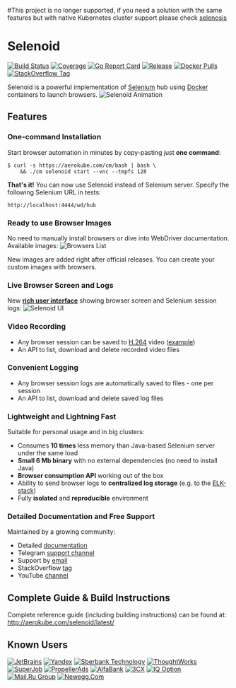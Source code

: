 #This project is no longer supported, if you need a solution with the same features but with native Kubernetes cluster support please check [selenosis](https://github.com/alcounit/selenosis)

# Selenoid
[![Build Status](https://travis-ci.org/aerokube/selenoid.svg?branch=master)](https://travis-ci.org/aerokube/selenoid)
[![Coverage](https://codecov.io/github/aerokube/selenoid/coverage.svg)](https://codecov.io/gh/aerokube/selenoid)
[![Go Report Card](https://goreportcard.com/badge/github.com/aerokube/selenoid)](https://goreportcard.com/report/github.com/aerokube/selenoid)
[![Release](https://img.shields.io/github/release/aerokube/selenoid.svg)](https://github.com/aerokube/selenoid/releases/latest)
[![Docker Pulls](https://img.shields.io/docker/pulls/aerokube/selenoid.svg)](https://hub.docker.com/r/aerokube/selenoid)
[![StackOverflow Tag](https://img.shields.io/badge/stackoverflow-selenoid-orange.svg?style=flat)](https://stackoverflow.com/questions/tagged/selenoid)

Selenoid is a powerful implementation of [Selenium](http://github.com/SeleniumHQ/selenium) hub using [Docker](https://docker.com/) containers to launch browsers.
![Selenoid Animation](docs/img/selenoid-animation.gif)

## Features

### One-command Installation
Start browser automation in minutes by copy-pasting just **one command**:
```
$ curl -s https://aerokube.com/cm/bash | bash \
    && ./cm selenoid start --vnc --tmpfs 128
```
**That's it!** You can now use Selenoid instead of Selenium server. Specify the following Selenium URL in tests:
```
http://localhost:4444/wd/hub
```

### Ready to use Browser Images
No need to manually install browsers or dive into WebDriver documentation. Available images:
![Browsers List](docs/img/browsers-list.gif)

New images are added right after official releases. You can create your custom images with browsers. 

### Live Browser Screen and Logs
New **[rich user interface]((https://github.com/aerokube/selenoid-ui))** showing browser screen and Selenium session logs:
![Selenoid UI](docs/img/selenoid-ui.png)

### Video Recording
* Any browser session can be saved to [H.264](https://en.wikipedia.org/wiki/H.264/MPEG-4_AVC) video ([example](https://www.youtube.com/watch?v=maB298oO5cI))
* An API to list, download and delete recorded video files

### Convenient Logging

* Any browser session logs are automatically saved to files - one per session
* An API to list, download and delete saved log files

### Lightweight and Lightning Fast
Suitable for personal usage and in big clusters:
* Consumes **10 times** less memory than Java-based Selenium server under the same load
* **Small 6 Mb binary** with no external dependencies (no need to install Java)
* **Browser consumption API** working out of the box
* Ability to send browser logs to **centralized log storage** (e.g. to the [ELK-stack](https://logz.io/learn/complete-guide-elk-stack/))
* Fully **isolated** and **reproducible** environment

### Detailed Documentation and Free Support
Maintained by a growing community:
* Detailed [documentation](http://aerokube.com/selenoid/latest/)
* Telegram [support channel](https://t.me/aerokube)
* Support by [email](mailto:support@aerokube.com)
* StackOverflow [tag](https://stackoverflow.com/questions/tagged/selenoid)
* YouTube [channel](https://www.youtube.com/channel/UC9HvE3FNfTvftzpvXi9c69g)

## Complete Guide & Build Instructions

Complete reference guide (including building instructions) can be found at: http://aerokube.com/selenoid/latest/

## Known Users

[![JetBrains](docs/img/logo/jetbrains.png)](http://jetbrains.com/) [![Yandex](docs/img/logo/yandex.png)](https://yandex.com/company/) [![Sberbank Technology](docs/img/logo/sbertech.png)](http://sber-tech.com/) [![ThoughtWorks](docs/img/logo/thoughtworks.png)](https://thoughtworks.com/) [![SuperJob](docs/img/logo/superjob.png)](http://superjob.ru/) [![PropellerAds](docs/img/logo/propellerads.png)](http://propellerads.com/) [![AlfaBank](docs/img/logo/alfabank.png)](https://alfabank.com/) [![3CX](docs/img/logo/3cx.png)](https://www.3cx.com/) [![IQ Option](docs/img/logo/iq_option.png)](https://iqoption.com/) [![Mail.Ru Group](docs/img/logo/mail_ru.png)](https://corp.mail.ru/en/) [![Newegg.Com](docs/img/logo/newegg.png)](https://newegg.com/)

